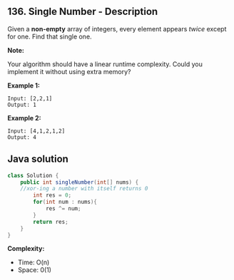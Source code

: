 ## 136. Single Number - Description

Given a **non-empty** array of integers, every element appears *twice* except for one. Find that single one.

**Note:**

Your algorithm should have a linear runtime complexity. Could you implement it without using extra memory?

**Example 1:**
```
Input: [2,2,1]
Output: 1
```

**Example 2:**
```
Input: [4,1,2,1,2]
Output: 4
```

## Java solution

```java
class Solution {
    public int singleNumber(int[] nums) {
	//xor-ing a number with itself returns 0
        int res = 0;
        for(int num : nums){
            res ^= num;
        }
        return res;
    }
}
```


**Complexity:**
* Time: O(n)
* Space: 0(1)